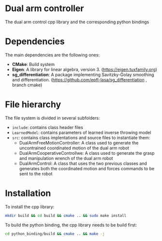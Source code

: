 
# Dual arm controller
The dual arm control cpp library and the corresponding python bindings

# Dependencies
The main dependencies are the following ones:

 - **CMake**: Build system
 - **Eigen**: A library for linear algebra, version 3. (https://eigen.tuxfamily.org)
 - **sg_differentiation**: A package implementing Savitzky-Golay smoothing and differentiation. (https://github.com/epfl-lasa/sg_differentiation , branch cmake)


# File hierarchy

The file system is divided in several subfolders:
 - `include`: contains class header files
 - `LearnedModel`: contains parameters of learned inverse throwing model
 - `src`: contains class implentations and source files to instantiate them:
    - DualArmFreeMotionController: A class used to generate the uncontrained coordinated motion of the dual arm robot
    - DualArmCooperativeControllwe: A class used to generate the grasp and manipulation wrench of the dual arm robot
    - DualArmControl: A class that uses the two previous classes and generates both the coordinated motion and forces commands to be sent to the robot


# Installation

To install the cpp library:

```sh
mkdir build && cd build && cmake .. && sudo make install
```

To build the python binding, the cpp library needs to be build first: 

```sh
cd python_binding/build && cmake .. && make -j
```
